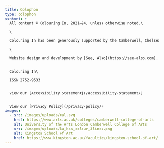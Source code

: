 ```yaml
---
title: Colophon
type: colophon
content: >-
  All content © Colouring In, 2021–24, unless otherwise noted.\

  \

  Colouring In has been generously supported by the Camberwell, Chelsea and Wimbledon Research Staff Fund, UAL and by the Kingston School of Art Research Support Fund.\

  \

  Website design and development by [See, Also](https://see-also.com).


  Colouring In\

  ISSN 2752-9533


  View our [Accessibility Statement](/accessibility-statement/)


  View our [Privacy Policy](/privacy-policy/)
images:
  - src: /images/uploads/ual.svg
    href: https://www.arts.ac.uk/colleges/camberwell-college-of-arts
    alt: University of the Arts London Camberwell College of Arts
  - src: /images/uploads/ku_ksa_colour_3lines.png
    alt: Kingston School of Art
    href: https://www.kingston.ac.uk/faculties/kingston-school-of-art/
---
```

